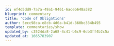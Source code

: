 ```yaml
---
id: ef4d5dd9-7a7a-49a1-9461-6aceb648a382
blueprint: commentary
title: 'Code of Obligations'
author: 5ecc98ca-e8cb-4d6a-b41d-360bc334b495
template: commentaries/show
updated_by: c3524da8-2a68-4c41-b6c9-6db3ff4b2c5a
updated_at: 1665783907
---
```

